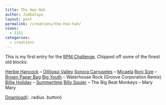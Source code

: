 ```yaml
---
title: The Hoo Hah
author: Jimbalaya
layout: post
permalink: /creations/the-hoo-hah/
views:
  - 1151
categories:
  - creations
---
```


This is my first entry for the [RPM Challenge][2]. Chipped off some of the finest old blocks:

  [2]: http://www.rpmchallenge.com/

[Herbie Hancock][3] – [Olilloqui Valley][4]
[Sonora Carruseles][5] – [Micaela][6]
[Roni Size][7] – [Brown Paper Bag][8]
[Big Youth][9] – Waterhouse Rock (Groove Corporation Remix)
[Billie Holiday][10] – [Summertime][11]
[Billy Squier][12] – The Big Beat
Monkeys – Mary Mary

 [3]: http://click.linksynergy.com/fs-bin/click?id=vwHUN9G4nyY&subid=&offerid=146261.1&type=10&tmpid=3909&RD_PARM1=http://itunes.apple.com/WebObjects/MZStore.woa/wa/viewArtist?id=51639 "Herbie Hancock on iTunes"
 [4]: http://click.linksynergy.com/fs-bin/click?id=vwHUN9G4nyY&subid=&offerid=146261.1&type=10&tmpid=3909&RD_PARM1=http://itunes.apple.com/WebObjects/MZStore.woa/wa/viewAlbum?i=275670302%26id=275670276%26s=143441 "Olilloqui Valley on iTunes"
 [5]: http://click.linksynergy.com/fs-bin/click?id=vwHUN9G4nyY&subid=&offerid=146261.1&type=10&tmpid=3909&RD_PARM1=http://itunes.apple.com/WebObjects/MZStore.woa/wa/viewArtist?id=6562433 "Sonora Carruseles on iTunes"
 [6]: http://click.linksynergy.com/fs-bin/click?id=vwHUN9G4nyY&subid=&offerid=146261.1&type=10&tmpid=3909&RD_PARM1=http://itunes.apple.com/WebObjects/MZStore.woa/wa/viewAlbum?i=25514625%26id=25514693%26s=143441 "Micaela on iTunes"
 [7]: http://click.linksynergy.com/fs-bin/click?id=vwHUN9G4nyY&subid=&offerid=146261.1&type=10&tmpid=3909&RD_PARM1=http://itunes.apple.com/WebObjects/MZStore.woa/wa/viewArtist?id=14430134 "Roni Size on iTunes"
 [8]: http://click.linksynergy.com/fs-bin/click?id=vwHUN9G4nyY&subid=&offerid=146261.1&type=10&tmpid=3909&RD_PARM1=http://itunes.apple.com/WebObjects/MZStore.woa/wa/viewAlbum?i=308213229%26id=308213194%26s=143441 "Brown Paper Bag on iTunes"
 [9]: https://itunes.apple.com/us/artist/big-youth/id1849877?uo=4&at=11l4TK "Big Youth on iTunes"
 [10]: http://click.linksynergy.com/fs-bin/click?id=vwHUN9G4nyY&subid=&offerid=146261.1&type=10&tmpid=3909&RD_PARM1=http://itunes.apple.com/WebObjects/MZStore.woa/wa/viewArtist?id=37299 "Billie Holiday on iTunes"
 [11]: http://click.linksynergy.com/fs-bin/click?id=vwHUN9G4nyY&subid=&offerid=146261.1&type=10&tmpid=3909&RD_PARM1=http://itunes.apple.com/WebObjects/MZStore.woa/wa/viewAlbum?i=309250762%26id=309249913%26s=143441 "Summertime on iTunes"
 [12]: http://click.linksynergy.com/fs-bin/click?id=vwHUN9G4nyY&subid=&offerid=146261.1&type=10&tmpid=3909&RD_PARM1=http://itunes.apple.com/WebObjects/MZStore.woa/wa/viewArtist?id=489167 "Billy Squier on iTunes"

<p><audio src='/audio/creations/Jimbalaya-RPM_Challenge_2008-02-The_Hoo_Hah.mp3' preload='auto' /></p>

[Download][14]{: .radius .button}

 [14]: /audio/creations/Jimbalaya-RPM_Challenge_2008-02-The_Hoo_Hah.mp3 "Download Jimbalaya - The Hoo Hah"
